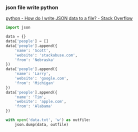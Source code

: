 ###  json file write python


[python - How do I write JSON data to a file? - Stack Overflow](https://stackoverflow.com/questions/12309269/how-do-i-write-json-data-to-a-file "python - How do I write JSON data to a file? - Stack Overflow")


 

```python
import json

data = {}
data['people'] = []
data['people'].append({
    'name': 'Scott',
    'website': 'stackabuse.com',
    'from': 'Nebraska'
})
data['people'].append({
    'name': 'Larry',
    'website': 'google.com',
    'from': 'Michigan'
})
data['people'].append({
    'name': 'Tim',
    'website': 'apple.com',
    'from': 'Alabama'
})

with open('data.txt', 'w') as outfile:
    json.dump(data, outfile)
```
